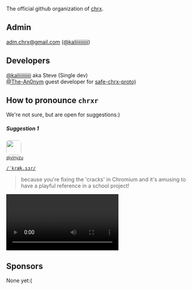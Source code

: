 The official github organization of [chrx](https://github.com/chrxer/chrx).

## Admin
<a href="mailto:malito:adm.chrx@gmail.com">adm.chrx@gmail.com</a> ([@kaliiiiiiiiii](https://github.com/kaliiiiiiiiii))

## Developers
[@kaliiiiiiiiii](https://github.com/kaliiiiiiiiii) aka Steve (Single dev) \
[@The-An0nym](https://github.com/The-An0nym) guest developer for [safe-chrx-proto)](https://github.com/chrxer/safe-chrx-proto)

## How to pronounce `chrxr`
We're not sure, but are open for suggestions:)


##### Suggestion 1
<p>
   <a href="https://github.com/Vinyzu">
       <kbd>
          <img src="https://github.com/Vinyzu.png" width="40" height="40" style="border-radius: 20%;"/>
      </kbd>
    </a>
    <br>
    <a style="font-size: 0.8em" href="https://github.com/Vinyzu">@vinyzu</a>
</p>

[`/ˈkræk.sɜr/`](https://ipa-reader.com/?text=%2F%CB%88kr%C3%A6k.s%C9%9Cr%2F&voice=Matthew)

> because you're fixing the 'cracks' in Chromium and it's amusing to have a playful reference in a school project!


<video controls="" autoplay="" name="media">
    <source src="https://github.com/chrxer/.github/blob/main/profile/assets/chrxer_matthew_en_us.mp3?raw=true" type="audio/mp3">
</video>

## Sponsors
None yet:(


